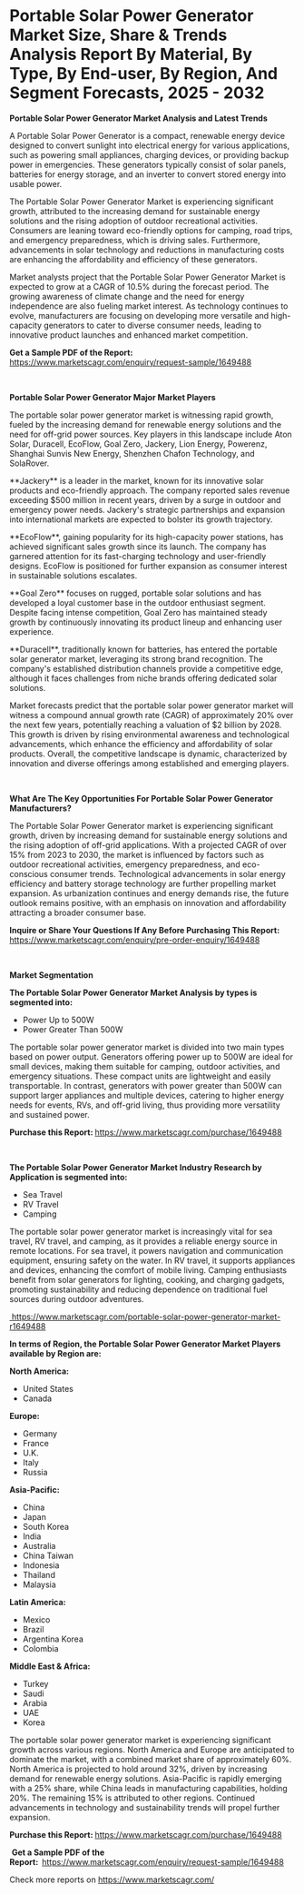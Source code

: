 <p><h1>Portable Solar Power Generator Market Size, Share & Trends Analysis Report By Material, By Type, By End-user, By Region, And Segment Forecasts, 2025 - 2032</h1></p><p><strong>Portable Solar Power Generator Market Analysis and Latest Trends</strong></p>
<p><p>A Portable Solar Power Generator is a compact, renewable energy device designed to convert sunlight into electrical energy for various applications, such as powering small appliances, charging devices, or providing backup power in emergencies. These generators typically consist of solar panels, batteries for energy storage, and an inverter to convert stored energy into usable power. </p><p>The Portable Solar Power Generator Market is experiencing significant growth, attributed to the increasing demand for sustainable energy solutions and the rising adoption of outdoor recreational activities. Consumers are leaning toward eco-friendly options for camping, road trips, and emergency preparedness, which is driving sales. Furthermore, advancements in solar technology and reductions in manufacturing costs are enhancing the affordability and efficiency of these generators.</p><p>Market analysts project that the Portable Solar Power Generator Market is expected to grow at a CAGR of 10.5% during the forecast period. The growing awareness of climate change and the need for energy independence are also fueling market interest. As technology continues to evolve, manufacturers are focusing on developing more versatile and high-capacity generators to cater to diverse consumer needs, leading to innovative product launches and enhanced market competition.</p></p>
<p><strong>Get a Sample PDF of the Report:&nbsp;</strong> <a href="https://www.marketscagr.com/enquiry/request-sample/1649488?utm_campaign=2337&utm_medium=2&utm_source=Github&utm_content=ia&utm_term=18022025&utm_id=portable-solar-power-generator">https://www.marketscagr.com/enquiry/request-sample/1649488</a></p>
<p>&nbsp;</p>
<p><strong>Portable Solar Power Generator Major Market Players</strong></p>
<p><p>The portable solar power generator market is witnessing rapid growth, fueled by the increasing demand for renewable energy solutions and the need for off-grid power sources. Key players in this landscape include Aton Solar, Duracell, EcoFlow, Goal Zero, Jackery, Lion Energy, Powerenz, Shanghai Sunvis New Energy, Shenzhen Chafon Technology, and SolaRover.</p><p>**Jackery** is a leader in the market, known for its innovative solar products and eco-friendly approach. The company reported sales revenue exceeding $500 million in recent years, driven by a surge in outdoor and emergency power needs. Jackery's strategic partnerships and expansion into international markets are expected to bolster its growth trajectory.</p><p>**EcoFlow**, gaining popularity for its high-capacity power stations, has achieved significant sales growth since its launch. The company has garnered attention for its fast-charging technology and user-friendly designs. EcoFlow is positioned for further expansion as consumer interest in sustainable solutions escalates.</p><p>**Goal Zero** focuses on rugged, portable solar solutions and has developed a loyal customer base in the outdoor enthusiast segment. Despite facing intense competition, Goal Zero has maintained steady growth by continuously innovating its product lineup and enhancing user experience.</p><p>**Duracell**, traditionally known for batteries, has entered the portable solar generator market, leveraging its strong brand recognition. The company's established distribution channels provide a competitive edge, although it faces challenges from niche brands offering dedicated solar solutions.</p><p>Market forecasts predict that the portable solar power generator market will witness a compound annual growth rate (CAGR) of approximately 20% over the next few years, potentially reaching a valuation of $2 billion by 2028. This growth is driven by rising environmental awareness and technological advancements, which enhance the efficiency and affordability of solar products. Overall, the competitive landscape is dynamic, characterized by innovation and diverse offerings among established and emerging players.</p></p>
<p>&nbsp;</p>
<p><strong>What Are The Key Opportunities For Portable Solar Power Generator Manufacturers?</strong></p>
<p><p>The Portable Solar Power Generator market is experiencing significant growth, driven by increasing demand for sustainable energy solutions and the rising adoption of off-grid applications. With a projected CAGR of over 15% from 2023 to 2030, the market is influenced by factors such as outdoor recreational activities, emergency preparedness, and eco-conscious consumer trends. Technological advancements in solar energy efficiency and battery storage technology are further propelling market expansion. As urbanization continues and energy demands rise, the future outlook remains positive, with an emphasis on innovation and affordability attracting a broader consumer base.</p></p>
<p><strong>Inquire or Share Your Questions If Any Before Purchasing This Report:</strong> <a href="https://www.marketscagr.com/enquiry/pre-order-enquiry/1649488?utm_campaign=2337&utm_medium=2&utm_source=Github&utm_content=ia&utm_term=18022025&utm_id=portable-solar-power-generator">https://www.marketscagr.com/enquiry/pre-order-enquiry/1649488</a></p>
<p>&nbsp;</p>
<p><strong>Market Segmentation</strong></p>
<p><strong>The Portable Solar Power Generator Market Analysis by types is segmented into:</strong></p>
<p><ul><li>Power Up to 500W</li><li>Power Greater Than 500W</li></ul></p>
<p><p>The portable solar power generator market is divided into two main types based on power output. Generators offering power up to 500W are ideal for small devices, making them suitable for camping, outdoor activities, and emergency situations. These compact units are lightweight and easily transportable. In contrast, generators with power greater than 500W can support larger appliances and multiple devices, catering to higher energy needs for events, RVs, and off-grid living, thus providing more versatility and sustained power.</p></p>
<p><strong>Purchase this Report:&nbsp;</strong><a href="https://www.marketscagr.com/purchase/1649488?utm_campaign=2337&utm_medium=2&utm_source=Github&utm_content=ia&utm_term=18022025&utm_id=portable-solar-power-generator">https://www.marketscagr.com/purchase/1649488</a></p>
<p>&nbsp;</p>
<p><strong>The Portable Solar Power Generator Market Industry Research by Application is segmented into:</strong></p>
<p><ul><li>Sea ​​Travel</li><li>RV Travel</li><li>Camping</li></ul></p>
<p><p>The portable solar power generator market is increasingly vital for sea travel, RV travel, and camping, as it provides a reliable energy source in remote locations. For sea travel, it powers navigation and communication equipment, ensuring safety on the water. In RV travel, it supports appliances and devices, enhancing the comfort of mobile living. Camping enthusiasts benefit from solar generators for lighting, cooking, and charging gadgets, promoting sustainability and reducing dependence on traditional fuel sources during outdoor adventures.</p></p>
<p><a href="https://www.marketscagr.com/portable-solar-power-generator-market-r1649488?utm_campaign=2337&utm_medium=2&utm_source=Github&utm_content=ia&utm_term=18022025&utm_id=portable-solar-power-generator">&nbsp;https://www.marketscagr.com/portable-solar-power-generator-market-r1649488</a></p>
<p><strong>In terms of Region, the Portable Solar Power Generator Market Players available by Region are:</strong></p>
<p>
    <p> <strong> North America: </strong>
        <ul>
            <li>United States</li>
            <li>Canada</li>
        </ul>
        </p> 
    <p> <strong> Europe: </strong>
        <ul>
            <li>Germany</li>
            <li>France</li>
            <li>U.K.</li>
            <li>Italy</li>
            <li>Russia</li>
        </ul>
        </p> 
    <p> <strong> Asia-Pacific: </strong>
        <ul>
            <li>China</li>
            <li>Japan</li>
            <li>South Korea</li>
            <li>India</li>
            <li>Australia</li>
            <li>China Taiwan</li>
            <li>Indonesia</li>
            <li>Thailand</li>
            <li>Malaysia</li>
        </ul>
        </p> 
    <p> <strong> Latin America: </strong>
        <ul>
            <li>Mexico</li>
            <li>Brazil</li>
            <li>Argentina Korea</li>
            <li>Colombia</li>
        </ul>
        </p> 
    <p> <strong> Middle East & Africa: </strong>
        <ul>
            <li>Turkey</li>
            <li>Saudi</li>
            <li>Arabia</li>
            <li>UAE</li>
            <li>Korea</li>
        </ul>
    </p>
    </p>
<p><p>The portable solar power generator market is experiencing significant growth across various regions. North America and Europe are anticipated to dominate the market, with a combined market share of approximately 60%. North America is projected to hold around 32%, driven by increasing demand for renewable energy solutions. Asia-Pacific is rapidly emerging with a 25% share, while China leads in manufacturing capabilities, holding 20%. The remaining 15% is attributed to other regions. Continued advancements in technology and sustainability trends will propel further expansion.</p></p>
<p><strong>Purchase this Report: </strong><a href="https://www.marketscagr.com/purchase/1649488?utm_campaign=2337&utm_medium=2&utm_source=Github&utm_content=ia&utm_term=18022025&utm_id=portable-solar-power-generator">https://www.marketscagr.com/purchase/1649488</a></p>
<p>&nbsp;<strong>Get a Sample PDF of the Report:&nbsp;&nbsp;</strong><a href="https://www.marketscagr.com/enquiry/request-sample/1649488?utm_campaign=2337&utm_medium=2&utm_source=Github&utm_content=ia&utm_term=18022025&utm_id=portable-solar-power-generator">https://www.marketscagr.com/enquiry/request-sample/1649488</a></p>
<p><strong></strong></p>
<p>Check more reports on <a href="https://www.marketscagr.com/?utm_campaign=2337&utm_medium=2&utm_source=Github&utm_content=ia&utm_term=18022025&utm_id=portable-solar-power-generator">https://www.marketscagr.com/</a></p>